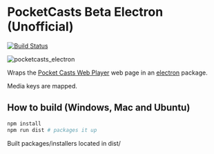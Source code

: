 # PocketCasts Beta Electron (Unofficial)

[![Build Status](https://travis-ci.org/davegallant/pocketcasts-electron.svg?branch=master)](https://travis-ci.org/davegallant/pocketcasts-electron)

![pocketcasts_electron](https://user-images.githubusercontent.com/4519234/46927999-60f74880-d006-11e8-83a8-5f686d509a76.PNG)

Wraps the [Pocket Casts Web Player](https://play.pocketcasts.com/) web page in an [electron](https://electronjs.org/) package.

Media keys are mapped.

## How to build (Windows, Mac and Ubuntu)

```bash
npm install
npm run dist # packages it up
```

Built packages/installers located in dist/
